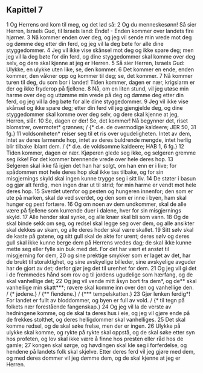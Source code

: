 ## Kapittel 7

1 Og Herrens ord kom til meg, og det lød så:
2 Og du menneskesønn! Så sier Herren, Israels Gud, til Israels land: Ende! - Enden kommer over landets fire hjørner.
3 Nå kommer enden over deg, og jeg vil sende min vrede mot deg og dømme deg etter din ferd, og jeg vil la deg bøte for alle dine styggedommer.
4 Jeg vil ikke vise skånsel mot deg og ikke spare deg; men jeg vil la deg bøte for din ferd, og dine styggedommer skal komme over deg selv, og dere skal kjenne at jeg er Herren.
5 Så sier Herren, Israels Gud: Ulykke, en ulykke uten like, se, den kommer.
6 Det kommer en ende, enden kommer, den våkner opp og kommer til deg; se, det kommer.
7 Nå kommer turen til deg, du som bor i landet! Tiden kommer, dagen er nær, krigslarm er der og ikke fryderop på fjellene.
8 Nå, om en liten stund, vil jeg utøse min harme over deg og uttømme min vrede på deg og dømme deg etter din ferd, og jeg vil la deg bøte for alle dine styggedommer.
9 Jeg vil ikke vise skånsel og ikke spare deg; etter din ferd vil jeg gjengjelde deg, og dine styggedommer skal komme over deg selv, og dere skal kjenne at jeg, Herren, slår.
10 Se, dagen er der! Se, det kommer! Nå begynner det, riset blomstrer, overmotet* grønnes; / {* d.e. de overmodige kaldeere; JER 50, 31 fg.}
11 voldsomheten* reiser seg til et ris over ugudeligheten. Intet av dem, intet av deres larmende hop, intet av deres buldrende mengde, intet herlig blir tilbake iblant dem. / {* d.e. de voldsomme kaldeere; HAB 1, 6 fg.}
12 Tiden kommer, dagen er nær. Kjøperen glede seg ikke, og selgeren gremme seg ikke! For det kommer brennende vrede over hele deres hop.
13 Selgeren skal ikke få igjen det han har solgt, om han enn er i live; for spådommen mot hele deres hop skal ikke tas tilbake, og for sin misgjernings skyld skal ingen kunne trygge seg i sitt liv.
14 De støter i basun og gjør alt ferdig, men ingen drar ut til strid; for min harme er vendt mot hele deres hop.
15 Sverdet utenfor og pesten og hungeren innenfor; den som er ute på marken, skal dø ved sverdet, og den som er inne i byen, ham skal hunger og pest fortære.
16 Og om noen av dem undkommer, skal de alle være på fjellene som kurrende duer i dalene, hver for sin misgjernings skyld.
17 Alle hender skal synke, og alle knær skal bli som vann.
18 Og de skal binde sekk om seg, og redsel skal legge seg over dem, og alle ansikter skal dekkes av skam, og alle deres hoder skal være skallet.
19 Sitt sølv skal de kaste på gatene, og sitt gull skal de akte for urent; deres sølv og deres gull skal ikke kunne berge dem på Herrens vredes dag; de skal ikke kunne mette seg eller fylle sin buk med det. For det har vært et anstøt til misgjerning for dem,
20 og sine prektige smykker som er laget av det, har de brukt til storaktighet, og sine avskyelige billeder, sine avskyelige avguder har de gjort av det; derfor gjør jeg det til urenhet for dem.
21 Og jeg vil gi det i de fremmedes hånd som rov og til jordens ugudelige som hærfang, og de skal vanhellige det;
22 Og jeg vil vende mitt åsyn bort fra dem*, og de** skal vanhellige min skatt***; røvere skal komme inn over den og vanhellige den. / {* jødene.} / {** fiendene.} / {*** tempelskatten.}
23 Gjør lenken ferdig*! For landet er fullt av bloddommer, og byen er full av vold. / {* til tegn på folkets nær forestående fangenskap.}
24 Og jeg vil la de verste av hedningene komme, og de skal ta deres hus i eie, og jeg vil gjøre ende på de frekkes stolthet, og deres helligdommer skal vanhelliges.
25 Det skal komme redsel, og de skal søke frelse, men der er ingen.
26 Ulykke på ulykke skal komme, og rykte på rykte skal oppstå, og de skal søke etter syn hos profeten, og lov skal ikke være å finne hos presten eller råd hos de gamle;
27 kongen skal sørge, og høvdingen skal kle seg i forferdelse, og hendene på landets folk skal skjelve. Etter deres ferd vil jeg gjøre med dem, og med deres dommer vil jeg dømme dem, og de skal kjenne at jeg er Herren.
